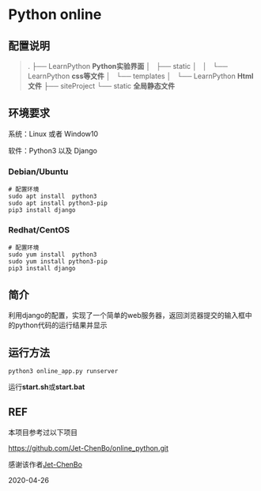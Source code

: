 # Python online

## 配置说明

>.
├── LearnPython            **Python实验界面**
│   ├── static
│   │   └── LearnPython    **css等文件**
│   └── templates
│       └── LearnPython    **Html文件**
├── siteProject
└── static              **全局静态文件**


## 环境要求

系统：Linux 或者 Window10

软件：Python3 以及 Django

### Debian/Ubuntu
```shell
# 配置环境
sudo apt install  python3
sudo apt install python3-pip
pip3 install django
```

### Redhat/CentOS
```shell
# 配置环境
sudo yum install  python3
sudo yum install python3-pip
pip3 install django
```

## 简介

利用django的配置，实现了一个简单的web服务器，返回浏览器提交的输入框中的python代码的运行结果并显示

## 运行方法
```shell
python3 online_app.py runserver
```
运行**start.sh**或**start.bat**

## REF

本项目参考过以下项目

https://github.com/Jet-ChenBo/online_python.git

感谢该作者[Jet-ChenBo](https://github.com/Jet-ChenBo)

2020-04-26
